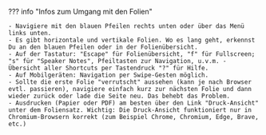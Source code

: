 ??? info "Infos zum Umgang mit den Folien"

	- Navigiere mit den blauen Pfeilen rechts unten oder über das Menü links unten.
	- Es gibt horizontale und vertikale Folien. Wo es lang geht, erkennst Du an den blauen Pfeilen oder in der Folienübersicht.
	- Auf der Tastatur: "Escape" für Folienübersicht, "f" für Fullscreen; "s" für "Speaker Notes", Pfeiltasten zur Navigation, u.v.m. - Übersicht aller Shortcuts per Tastendruck "?" für Hilfe.
	- Auf Mobilgeräten: Navigation per Swipe-Gesten möglich.
	- Sollte die erste Folie "verrutscht" aussehen (kann je nach Browser evtl. passieren), navigiere einfach kurz zur nächsten Folie und dann wieder zurück oder lade die Seite neu. Das behebt das Problem.
	- Ausdrucken (Papier oder PDF) am besten über den Link "Druck-Ansicht" unter dem Foliensatz. Wichtig: Die Druck-Ansicht funktioniert nur in Chromium-Browsern korrekt (zum Beispiel Chrome, Chromium, Edge, Brave, etc.)